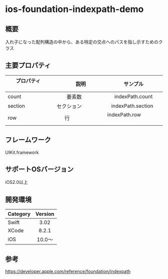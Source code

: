 # ios-foundation-indexpath-demo

## 概要
入れ子になった配列構造の中から、ある特定の交点へのパスを指し示すためのクラス

## 主要プロパティ

|        プロパティ       |           説明            |           サンプル           |
|:----------------------|-------------------------:|:--------------------------:|
|count                  |要素数               　　　　|indexPath.count             |      
|section                |セクション               　　|indexPath.section           |
|row                    |行                         |indexPath.row                |

## フレームワーク
UIKit.framework

## サポートOSバージョン
iOS2.0以上

## 開発環境
| Category| Version |
|:---------|:-------:|
| Swift       | 3.02      |
| XCode    | 8.2.1     |
| iOS         | 10.0〜    |

## 参考
https://developer.apple.com/reference/foundation/indexpath
